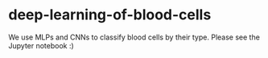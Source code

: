 # deep-learning-of-blood-cells
We use MLPs and CNNs to classify blood cells by their type. Please see the Jupyter notebook :) 
